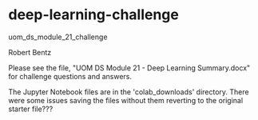 # deep-learning-challenge
uom_ds_module_21_challenge

Robert Bentz

Please see the file, "UOM DS Module 21 - Deep Learning Summary.docx" for
challenge questions and answers.

The Jupyter Notebook files are in the 'colab_downloads' directory.
There were some issues saving the files without them reverting to the
original starter file???
